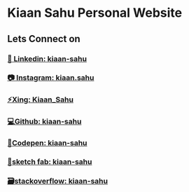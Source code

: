# Kiaan Sahu Personal Website

## Lets Connect on

### [💼 Linkedin: kiaan-sahu][1]

### [📷 Instagram: kiaan.sahu][2]

### [⚡Xing: Kiaan_Sahu][3]

### [💻Github: kiaan-sahu][4]

### [🧮Codepen: kiaan-sahu][5]

### [🧊sketch fab: kiaan-sahu][6]

### [🗃️stackoverflow: kiaan-sahu](https://stackoverflow.com/users/22085942/kiaan-sahu?tab=profile)


  [1]: https://www.linkedin.com/in/kiaan-sahu
  [2]: https://www.instagram.com/kiaan.sahu/
  [3]:https://www.xing.com/profile/Kiaan_Sahu/cv
  [4]: https://github.com/kiaan-sahu
  [5]: https://codepen.io/kiaan-sahu
  [6]: https://sketchfab.com/kiaan-sahu
  [7]: https://stackoverflow.com/users/22085942/kiaan-sahu?tab=profile

